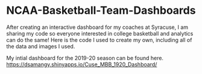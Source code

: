 # NCAA-Basketball-Team-Dashboards

After creating an interactive dashboard for my coaches at Syracuse, I am sharing my code so everyone interested in college basketball and analytics can do the same! Here is the code I used to create my own, including all of the data and images I used.

My intial dashboard for the 2019-20 season can be found here.
https://dsamangy.shinyapps.io/Cuse_MBB_1920_Dashboard/

